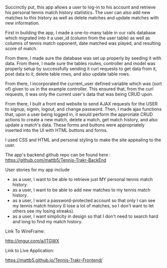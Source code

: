 Succinctly put, this app allows a user to log-in to his account and retrieve his personal tennis match history statistics.  The user can also add new matches to this history as well as delete matches and update matches with new information.

First in building the app, I made a one-to-many table in our rails database which migrated into it
a user_id (column from the user table) as well as columns of tennis match opponent, date matched was played,
and resulting score of match.

From there, I made sure the database was set up properly by seeding it with data. From there, I made sure the tables routes, controller and model was properly setup by successfully sending it curl requests to get data from it, post data to it, delete table rows, and also update table rows.

From there, I incorporated the current_user defined variable which was (sort of) given to us in the example controller.  This ensured that, from the curl requests, it was only the current user's data that was being CRUD upon.

From there, I built a front end website to send AJAX requests for the USER to signup, signin, logout, and change password.  Then, I made ajax functions that, upon a user being logged in, it would perform the approriate CRUD actions to create a new match, delete a match, get match history, and also update a match's data.  These forms and buttons were appropriately inserted into the UI with HTML buttons and forms.

I used CSS and HTML and personal styling to make the site appealing to the user.

The app's backend github repo can be found here : https://github.com/mattb5/Tennis-Trakr-BackEnd

User stories for my app include
- as a user, I want to be able to retrieve just MY personal tennis match history.
- as a user, I want to be able to add new matches to my tennis match history.
- as a user, I want a password-protected account so that only I can see my tennis match history (I lose a lot of matches, so I don't want   to let others see my losing streaks).
- as a user, I want simplicity in design so that I don't need to search hard and long to find my match history.

Link To WireFrame:

http://imgur.com/a/lTGWX

Link to Live Application:

https://mattb5.github.io/Tennis-Trakr-Frontend/
